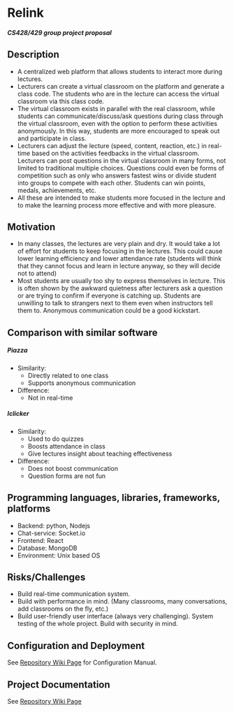 # Relink
##### CS428/429 group project proposal
## Description
- A centralized web platform that allows students to interact more during lectures.
- Lecturers can create a virtual classroom on the platform and generate a class code. The students who are in the lecture can access the virtual classroom via this class code.
- The virtual classroom exists in parallel with the real classroom, while students can communicate/discuss/ask questions during class through the virtual classroom, even with the option to perform these activities anonymously. In this way, students are more encouraged to speak out and participate in class.
- Lecturers can adjust the lecture (speed, content, reaction, etc.) in real-time based on the activities feedbacks in the virtual classroom.
Lecturers can post questions in the virtual classroom in many forms, not limited to traditional multiple choices. Questions could even be forms of competition such as only who answers fastest wins or divide student into groups to compete with each other. Students can win points, medals, achievements, etc.
- All these are intended to make students more focused in the lecture and to make the learning process more effective and with more pleasure.
## Motivation
- In many classes, the lectures are very plain and dry. It would take a lot of effort for students to keep focusing in the lectures. This could cause lower learning efficiency and lower attendance rate (students will think that they cannot focus and learn in lecture anyway, so they will decide not to attend)
- Most students are usually too shy to express themselves in lecture. This is often shown by the awkward quietness after lecturers ask a question or are trying to confirm if everyone is catching up.
Students are unwilling to talk to strangers next to them even when instructors tell them to. Anonymous communication could be a good kickstart.
## Comparison with similar software
##### Piazza
- Similarity:
  - Directly related to one class
  - Supports anonymous communication
- Difference:
  - Not in real-time
##### Iclicker
- Similarity:
  - Used to do quizzes
  - Boosts attendance in class
  - Give lectures insight about teaching effectiveness
- Difference:
  - Does not boost communication
  - Question forms are not fun
## Programming languages, libraries, frameworks, platforms
- Backend: python, Nodejs
- Chat-service: Socket.io
- Frontend: React
- Database: MongoDB
- Environment: Unix based OS
## Risks/Challenges
- Build real-time communication system.
- Build with performance in mind. (Many classrooms, many conversations, add classrooms on the fly, etc.)
- Build user-friendly user interface (always very challenging).
System testing of the whole project.
Build with security in mind.

## Configuration and Deployment
See <a href = "https://github.com/zmz0305/relink/wiki/Configuration-Manual">Repository Wiki Page</a> for Configuration Manual.

## Project Documentation
See <a href = "https://github.com/zmz0305/relink/wiki/Project-Documentation">Repository Wiki Page</a>
